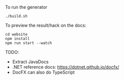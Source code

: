 To run the generator
```
./build.sh
```

To preview the result/hack on the docs:

```
cd website
npm install
npm run start --watch
```


TODO:

- Extract JavaDocs
- .NET reference docs: https://dotnet.github.io/docfx/
- DocFX can also do TypeScript
